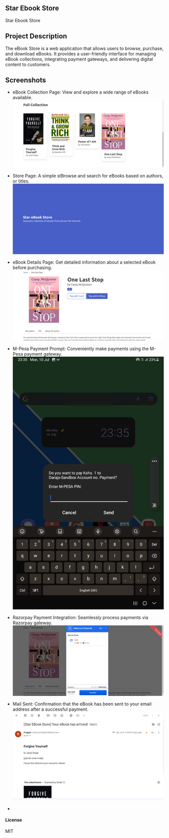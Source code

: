 ## Star Ebook Store

Star Ebook Store

## Project Description
The eBook Store is a web application that allows users to browse, purchase, and download eBooks. It provides a user-friendly interface for managing eBook collections, integrating payment gateways, and delivering digital content to customers.

## Screenshots

- eBook Collection Page: View and explore a wide range of eBooks available.
![eBook Collection Page](screenshots/ebook-collection.png)

- Store Page: A simple stBrowse and search for eBooks based on authors, or titles.
![Store Page](screenshots/store-page.png)

- eBook Details Page: Get detailed information about a selected eBook before purchasing.
![eBook Details Page](screenshots/ebook.png)

- M-Pesa Payment Prompt: Conveniently make payments using the M-Pesa payment gateway.
![M-Pesa Payment Prompt](screenshots/mpesa-prompt.jpeg)

- Razorpay Payment Integration: Seamlessly process payments via Razorpay gateway.
![Razorpay Payment Integration](screenshots/razorpay-payment.png)

- Mail Sent: Confirmation that the eBook has been sent to your email address after a successful payment.
![Mail Sent](screenshots/mail-sent.png)
- 
#### License

MIT